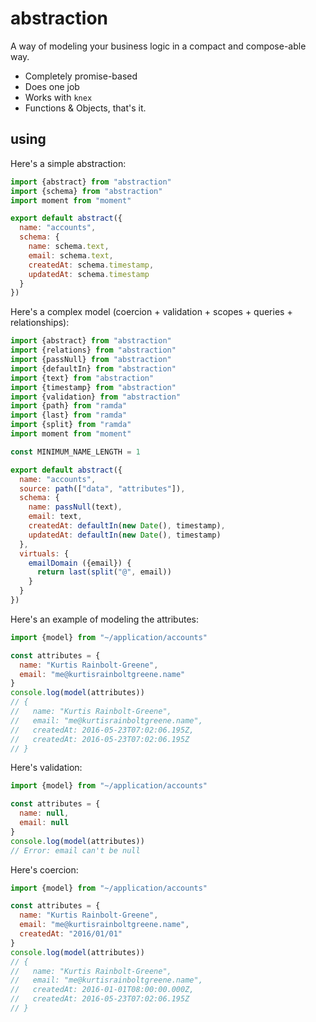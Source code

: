 # abstraction

A way of modeling your business logic in a compact and compose-able way.

  - Completely promise-based
  - Does one job
  - Works with `knex`
  - Functions & Objects, that's it.


## using

Here's a simple abstraction:

``` javascript
import {abstract} from "abstraction"
import {schema} from "abstraction"
import moment from "moment"

export default abstract({
  name: "accounts",
  schema: {
    name: schema.text,
    email: schema.text,
    createdAt: schema.timestamp,
    updatedAt: schema.timestamp
  }
})
```

Here's a complex model (coercion + validation + scopes + queries + relationships):

``` javascript
import {abstract} from "abstraction"
import {relations} from "abstraction"
import {passNull} from "abstraction"
import {defaultIn} from "abstraction"
import {text} from "abstraction"
import {timestamp} from "abstraction"
import {validation} from "abstraction"
import {path} from "ramda"
import {last} from "ramda"
import {split} from "ramda"
import moment from "moment"

const MINIMUM_NAME_LENGTH = 1

export default abstract({
  name: "accounts",
  source: path(["data", "attributes"]),
  schema: {
    name: passNull(text),
    email: text,
    createdAt: defaultIn(new Date(), timestamp),
    updatedAt: defaultIn(new Date(), timestamp)
  },
  virtuals: {
    emailDomain ({email}) {
      return last(split("@", email))
    }
  }
})
```

Here's an example of modeling the attributes:

``` javascript
import {model} from "~/application/accounts"

const attributes = {
  name: "Kurtis Rainbolt-Greene",
  email: "me@kurtisrainboltgreene.name"
}
console.log(model(attributes))
// {
//   name: "Kurtis Rainbolt-Greene",
//   email: "me@kurtisrainboltgreene.name",
//   createdAt: 2016-05-23T07:02:06.195Z,
//   createdAt: 2016-05-23T07:02:06.195Z
// }
```

Here's validation:

``` javascript
import {model} from "~/application/accounts"

const attributes = {
  name: null,
  email: null
}
console.log(model(attributes))
// Error: email can't be null
```

Here's coercion:

``` javascript
import {model} from "~/application/accounts"

const attributes = {
  name: "Kurtis Rainbolt-Greene",
  email: "me@kurtisrainboltgreene.name",
  createdAt: "2016/01/01"
}
console.log(model(attributes))
// {
//   name: "Kurtis Rainbolt-Greene",
//   email: "me@kurtisrainboltgreene.name",
//   createdAt: 2016-01-01T08:00:00.000Z,
//   createdAt: 2016-05-23T07:02:06.195Z
// }
```
